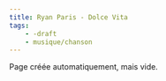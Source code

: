 ```yaml
---
title: Ryan Paris - Dolce Vita
tags:
    - -draft
    - musique/chanson
---
```


Page créée automatiquement, mais vide.
